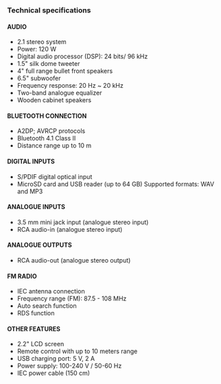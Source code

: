 ### Technical specifications

#### AUDIO
- 2.1 stereo system
- Power: 120 W 
- Digital audio processor (DSP): 24 bits/ 96 kHz
- 1.5" silk dome tweeter
- 4" full range bullet front speakers
- 6.5" subwoofer
- Frequency response: 20 Hz ~ 20 kHz
- Two-band analogue equalizer
- Wooden cabinet speakers

#### BLUETOOTH CONNECTION
- A2DP; AVRCP protocols
- Bluetooth 4.1 Class II
- Distance range up to 10 m

#### DIGITAL INPUTS
- S/PDIF digital optical input
- MicroSD card and USB reader (up to 64 GB) Supported formats: WAV and MP3

#### ANALOGUE INPUTS
- 3.5 mm mini jack input (analogue stereo input)
- RCA audio-in (analogue stereo input) 

#### ANALOGUE OUTPUTS
- RCA audio-out (analogue stereo output)

#### FM RADIO
- IEC antenna connection
- Frequency range (FM): 87.5 - 108 MHz
- Auto search function
- RDS function

#### OTHER FEATURES
- 2.2" LCD screen
- Remote control with up to 10 meters range
- USB charging port: 5 V, 2 A
- Power supply: 100-240 V / 50-60 Hz
- IEC power cable (150 cm)


